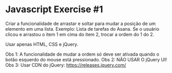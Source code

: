 # Javascript Exercise #1
 
Criar a funcionalidade de arrastar e soltar para mudar a posição de um elemento em uma lista.
Exemplo: Lista de tarefas do Asana. Se o usuário clicou e arrastou o item 1 em cima do item 2, trocar a ordem do 1 do 2.

Usar apenas HTML, CSS e jQuery.

Obs 1: A funcionalidade de mudar a ordem só deve ser ativada quando o botão esquerdo do mouse está pressionado. 
Obs 2: NÃO USAR O jQuery UI!
Obs 3: Usar CDN do jQuery: https://releases.jquery.com/
